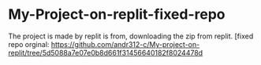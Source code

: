 # My-Project-on-replit-fixed-repo
The project is made by replit is from, downloading the zip from replit. [fixed repo orginal: https://github.com/andr312-c/My-project-on-replit/tree/5d5088a7e07e0b8d661f31456640182f8024478d
